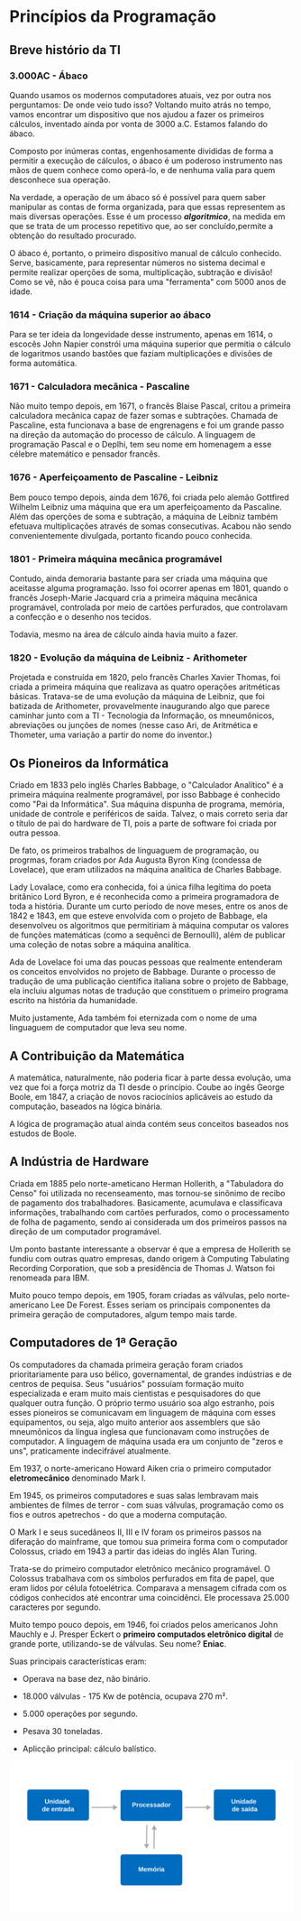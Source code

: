 # Princípios da Programação

## Breve histório da TI

### 3.000AC - Ábaco

Quando usamos os modernos computadores atuais, vez por outra nos perguntamos: De onde veio tudo isso? Voltando muito atrás no tempo, vamos encontrar um dispositivo que nos ajudou a fazer os primeiros cálculos, inventado ainda por vonta de 3000 a.C. Estamos falando do ábaco.

Composto por inúmeras contas, engenhosamente divididas de forma a permitir a execução de cálculos, o ábaco é um poderoso instrumento nas mãos de quem conhece como operá-lo, e de nenhuma valia para quem desconhece sua operação.

Na verdade, a operação de um ábaco só é possível para quem saber manipular as contas de forma organizada, para que essas representem as mais diversas operações. Esse é um processo ***algoritmico***, na medida em que se trata de um processo repetitivo que, ao ser concluído,permite a obtenção do resultado procurado.

O ábaco é, portanto, o primeiro dispositivo manual de cálculo conhecido. Serve, basicamente, para representar números no sistema decimal e permite realizar operções de soma, multiplicação, subtração e divisão! Como se vê, não é pouca coisa para uma "ferramenta" com 5000 anos de idade.

### 1614 - Criação da máquina superior ao ábaco

Para se ter ideia da longevidade desse instrumento, apenas em 1614, o escocês John Napier constrói uma máquina superior que permitia o cálculo de logaritmos usando bastões que faziam multiplicações e divisões de forma automática.

### 1671 - Calculadora mecânica - Pascaline

Não muito tempo depois, em 1671, o francês Blaise Pascal, critou a primeira calculadora mecânica capaz de fazer somas e subtrações. Chamada de Pascaline, esta funcionava a base de engrenagens e foi um grande passo na direção da automação do processo de cálculo. A linguagem de programação Pascal e o Deplhi, tem seu nome em homenagem a esse célebre matemático e pensador francês.

### 1676 - Aperfeiçoamento de Pascaline - Leibniz

Bem pouco tempo depois, ainda dem 1676, foi criada pelo alemão Gottfired Wilhelm Leibniz uma máquina que era um aperfeiçoamento da Pascaline. Além das operções de soma e subtração, a máquina de Leibniz também efetuava multiplicações através de somas consecutivas. Acabou não sendo convenientemente divulgada, portanto ficando pouco conhecida.

### 1801 - Primeira máquina mecânica programável

Contudo, ainda demoraria bastante para ser criada uma máquina que aceitasse alguma programação. Isso foi ocorrer apenas em 1801, quando o francês Joseph-Marie Jacquard cria a primeira máquina mecânica programável, controlada por meio de cartões perfurados, que controlavam a confecção e o desenho nos tecidos.

Todavia, mesmo na área de cálculo ainda havia muito a fazer.

### 1820 - Evolução da máquina de Leibniz - Arithometer

Projetada e construída em 1820, pelo francês Charles Xavier Thomas, foi criada a primeira máquina que realizava as quatro operações aritméticas básicas. Tratava-se de uma evolução da máquina de Leibniz, que foi batizada de Arithometer, provavelmente inaugurando algo que parece caminhar junto com a TI - Tecnologia da Informação, os mneumônicos, abreviações ou junções de nomes (nesse caso Ari, de Aritmética e Thometer, uma variação a partir do nome do inventor.)


## Os Pioneiros da Informática

Criado em 1833 pelo inglês Charles Babbage, o "Calculador Analítico" é a primeira máquina realmente programável, por isso Babbage é conhecido como "Pai da Informática". Sua máquina dispunha de programa, memória, unidade de controle e periféricos de saída. Talvez, o mais correto seria dar o título de pai do hardware de TI, pois a parte de software foi criada por outra pessoa.

De fato, os primeiros trabalhos de linguaguem de programação, ou progrmas, foram criados por Ada Augusta Byron King (condessa de Lovelace), que eram utilizados na máquina analitica de Charles Babbage.

Lady Lovalace, como era conhecida, foi a única filha legítima do poeta britânico Lord Byron, e é reconhecida como a primeira programadora de toda a história. Durante um curto período de nove meses, entre os anos de 1842 e 1843, em que esteve envolvida com o projeto de Babbage, ela desenvolveu os algoritmos que permitiriam à máquina computar os valores de funções matemáticas (como a sequênci de Bernoulli), além de publicar uma coleção de notas sobre a máquina analítica.

Ada de Lovelace foi uma das poucas pessoas que realmente entenderam os conceitos envolvidos no projeto de Babbage. Durante o processo de tradução de uma publicação científica italiana sobre o projeto de Babbage, ela incluiu algumas notas de tradução que constituem o primeiro programa escrito na história da humanidade.

Muito justamente, Ada também foi eternizada com o nome de uma linguaguem de computador que leva seu nome.

## A Contribuição da Matemática

A matemática, naturalmente, não poderia ficar à parte dessa evolução, uma vez que foi a força motriz da TI desde o princípio. Coube ao ingês George Boole, em 1847, a criação de novos raciocínios aplicáveis ao estudo da computação, baseados na lógica binária.

A lógica de programação atual ainda contém seus conceitos baseados nos estudos de Boole.

## A Indústria de Hardware

Criada em 1885 pelo norte-ameticano Herman Hollerith, a "Tabuladora do Censo" foi utilizada no recenseamento, mas tornou-se sinônimo de recibo de pagamento dos trabalhadores. Basicamente, acumulava e classificava informações, trabalhando com cartões perfurados, como o processamento de folha de pagamento, sendo ai considerada um dos primeiros passos na direção de um computador programável.

Um ponto bastante interessante a observar é que a empresa de Hollerith se fundiu com outras quatro empresas, dando origem à Computing Tabulating Recording Corporation, que sob a presidência de Thomas J. Watson foi renomeada para IBM.

Muito pouco tempo depois, em 1905, foram criadas as válvulas, pelo norte-americano Lee De Forest. Esses seriam os principais componentes da primeira geração de computadores, algum tempo mais tarde.

## Computadores de 1ª Geração

Os computadores da chamada primeira geração foram criados prioritariamente para uso bélico, governamental, de grandes indústrias e de centros de pequisa. Seus "usuários" possuíam formação muito especializada e eram muito mais cientistas e pesquisadores do que qualquer outra função. O próprio termo usuário soa algo estranho, pois esses pioneiros se comunicavam em linguagem de máquina com esses equipamentos, ou seja, algo muito anterior aos assemblers que são mneumônicos da língua inglesa que funcionavam como instruções de computador. A linguagem de máquina usada era um conjunto de "zeros e uns", praticamente indecifrável atualmente.

Em 1937, o norte-americano Howard Aiken cria o primeiro computador **eletromecânico** denominado Mark I.

Em 1945, os primeiros computadores e suas salas lembravam mais ambientes de filmes de terror - com suas válvulas, programação como os fios e outros apetrechos - do que a moderna computação.

O Mark I e seus sucedâneos II, III e IV foram os primeiros passos na diferação do mainframe, que tomou sua primeira forma com o computador Colossus, criado em 1943 a partir das ideias do inglês Alan Turing.

Trata-se do primeiro computador eletrônico mecânico programável. O Colossus trabalhava com os símbolos perfurados em fita de papel, que eram lidos por célula fotoelétrica. Comparava a mensagem cifrada com os códigos conhecidos até encontrar uma coincidênci. Ele processava 25.000 caracteres por segundo.

Muito tempo pouco depois, em 1946, foi criados pelos americanos John Mauchly e J. Presper Eckert o **primeiro computados eletrônico digital** de grande porte, utilizando-se de válvulas. Seu nome? **Eniac**.

Suas principais características eram:

* Operava na base dez, não binário.

* 18.000 válvulas - 175 Kw de potência, ocupava 270 m².

* 5.000 operações por segundo.

* Pesava 30 toneladas.

* Aplicção principal: cálculo balístico.

![<Arquitetura de Von Neumann](<on-image-arquitetura-von-neumann.svg>)